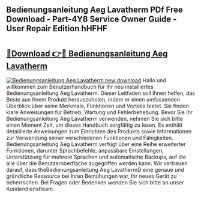## Bedienungsanleitung Aeg Lavatherm PDf Free Download - Part-4Y8 Service Owner Guide - User Repair Edition hHFHF

# <h2><a href="http://df1fbqy.blite.top/?on=Bedienungsanleitung+Aeg+Lavatherm">🔗Download 👉🔴 Bedienungsanleitung Aeg Lavatherm</a></h2>

[![Bedienungsanleitung Aeg Lavatherm new download](https://i.imgur.com/lujVjoI.png)](http://df1fbqy.blite.top/?on=Bedienungsanleitung+Aeg+Lavatherm)
Hallo und willkommen zum Benutzerhandbuch für Ihr neu installiertes Bedienungsanleitung Aeg Lavatherm. Dieser Leitfaden soll Ihnen helfen, das Beste aus Ihrem Produkt herauszuholen, indem er einen umfassenden Überblick über seine Merkmale, Funktionen und Vorteile bietet. Sie finden klare Anweisungen für Betrieb, Wartung und Fehlerbehebung. Bevor Sie Ihr Bedienungsanleitung Aeg Lavatherm verwenden, nehmen Sie sich bitte einen Moment Zeit, um dieses Handbuch sorgfältig zu lesen. Es enthält detaillierte Anweisungen zum Einrichten des Produkts sowie Informationen zur Verwendung seiner verschiedenen Funktionen und Fähigkeiten. Bedienungsanleitung Aeg Lavatherm verfügt über eine Reihe erweiterter Funktionen, darunter Sprachbefehle, anpassbare Einstellungen, Unterstützung für mehrere Sprachen und automatische Backups, auf die alle über die Benutzeroberfläche zugegriffen werden kann. Wir vertrauen darauf, dass theBedienungsanleitung Aeg LavathermD eine genaue und gründliche Ressource bei Ihren Bemühungen war, Ihr neues Gerät zu beherrschen. Bei Fragen oder Bedenken wenden Sie sich bitte an unser Kundendienstteam.
